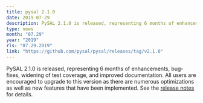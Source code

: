 ```yaml
---
title: pysal 2.1.0
date: 2019-07-29
description: PySAL 2.1.0 is released, representing 6 months of enhancements, bug-fixes, widening of test coverage, and improved documentation. All users are encouraged to upgrade to this version as there are numerous optimizations as well as new features that have been implemented. See the release notes for details.
type: news
month: "07.29"
year: "2019"
rls: "07.29.2019"
link: "https://github.com/pysal/pysal/releases/tag/v2.1.0"
---
```


PySAL 2.1.0 is released, representing 6 months of enhancements, bug-fixes, widening of test coverage, and improved documentation. All users are encouraged to upgrade to this version as there are numerous optimizations as well as new features that have been implemented. See the <a href="https://github.com/pysal/pysal/releases/tag/v2.1.0">release notes</a> for details.